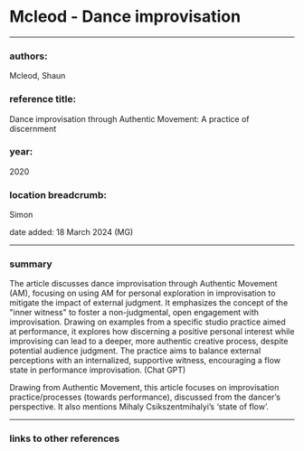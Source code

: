 # Mcleod - Dance improvisation

---

### authors:

Mcleod, Shaun 

### reference title:

Dance improvisation through Authentic Movement: A practice of discernment

### year:

2020

### location breadcrumb:

Simon

date added: 18 March 2024 (MG)

---

### summary

The article discusses dance improvisation through Authentic Movement (AM), focusing on using AM for personal exploration in improvisation to mitigate the impact of external judgment. It emphasizes the concept of the "inner witness" to foster a non-judgmental, open engagement with improvisation. Drawing on examples from a specific studio practice aimed at performance, it explores how discerning a positive personal interest while improvising can lead to a deeper, more authentic creative process, despite potential audience judgment. The practice aims to balance external perceptions with an internalized, supportive witness, encouraging a flow state in performance improvisation. (Chat GPT)

Drawing from Authentic Movement, this article focuses on improvisation practice/processes (towards performance), discussed from the dancer’s perspective. It also mentions Mihaly
Csikszentmihalyi’s ‘state of flow’.

---

### links to other references